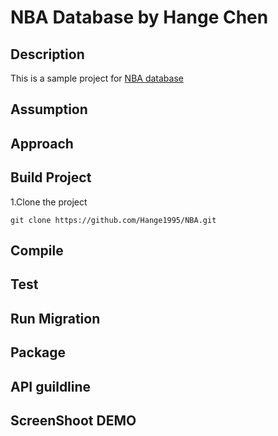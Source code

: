 # NBA Database by Hange Chen
## Description 
This is a sample project for [NBA database](https://github.com/Hange1995/NBA)
## Assumption

## Approach

## Build Project
1.Clone the project
```
git clone https://github.com/Hange1995/NBA.git
```
## Compile
## Test
## Run Migration
## Package
## API guildline
## ScreenShoot DEMO




